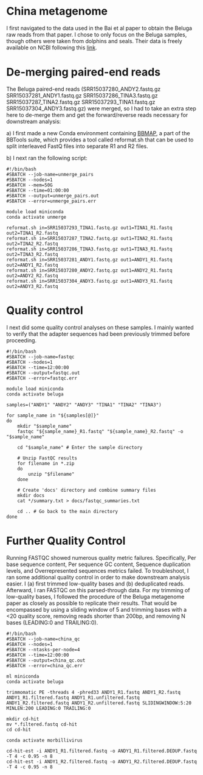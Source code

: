 # China metagenome

I first navigated to the data used in the Bai et al paper to obtain the Beluga raw reads from that paper. I chose to only focus on the Beluga samples, though others were taken from dolphins and seals. Their data is freely available on NCBI following this [link](https://www.ncbi.nlm.nih.gov/biosample/SAMN20056375). 

# De-merging paired-end reads 

The Beluga paired-end reads (SRR15037280_ANDY2.fastq.gz  SRR15037281_ANDY1.fastq.gz  SRR15037286_TINA3.fastq.gz  SRR15037287_TINA2.fastq.gz  SRR15037293_TINA1.fastq.gz  SRR15037304_ANDY3.fastq.gz) were merged, so I had to take an extra step here to de-merge them and get the forward/reverse reads necessary for downstream analysis: 

a) I first made a new Conda environment containing [BBMAP](https://anaconda.org/bioconda/bbmap), a part of the BBTools suite, which provides a tool called reformat.sh that can be used to split interleaved FastQ files into separate R1 and R2 files. 

b) I next ran the following script: 

```
#!/bin/bash
#SBATCH --job-name=unmerge_pairs
#SBATCH --nodes=1
#SBATCH --mem=50G
#SBATCH --time=01:00:00
#SBATCH --output=unmerge_pairs.out
#SBATCH --error=unmerge_pairs.err

module load miniconda 
conda activate unmerge 

reformat.sh in=SRR15037293_TINA1.fastq.gz out1=TINA1_R1.fastq out2=TINA1_R2.fastq
reformat.sh in=SRR15037287_TINA2.fastq.gz out1=TINA2_R1.fastq out2=TINA2_R2.fastq
reformat.sh in=SRR15037286_TINA3.fastq.gz out1=TINA3_R1.fastq out2=TINA3_R2.fastq
reformat.sh in=SRR15037281_ANDY1.fastq.gz out1=ANDY1_R1.fastq out2=ANDY1_R2.fastq
reformat.sh in=SRR15037280_ANDY2.fastq.gz out1=ANDY2_R1.fastq out2=ANDY2_R2.fastq
reformat.sh in=SRR15037304_ANDY3.fastq.gz out1=ANDY3_R1.fastq out2=ANDY3_R2.fastq
```

# Quality control 

I next did some quality control analyses on these samples. I mainly wanted to verify that the adapter sequences had been previously trimmed before proceeding. 

```
#!/bin/bash
#SBATCH --job-name=fastqc
#SBATCH --nodes=1
#SBATCH --time=12:00:00
#SBATCH --output=fastqc.out
#SBATCH --error=fastqc.err

module load miniconda 
conda activate beluga 

samples=("ANDY1" "ANDY2" "ANDY3" "TINA1" "TINA2" "TINA3")

for sample_name in "${samples[@]}"
do
    mkdir "$sample_name"
    fastqc "${sample_name}_R1.fastq" "${sample_name}_R2.fastq" -o "$sample_name"

    cd "$sample_name" # Enter the sample directory

    # Unzip FastQC results
    for filename in *.zip 
    do 
        unzip "$filename"
    done 

    # Create 'docs' directory and combine summary files
    mkdir docs
    cat */summary.txt > docs/fastqc_summaries.txt

    cd .. # Go back to the main directory
done
```

# Further Quality Control 

Running FASTQC showed numerous quality metric failures. Specifically, Per base sequence content, Per sequence GC content, Sequence duplication levels, and Overrepresented sequences metrics failed. To troubleshoot, I ran some additional quality control in order to make downstream analysis easier. I (a) first trimmed low-quality bases and (b) deduplicated reads. Afterward, I ran FASTQC on this parsed-through data. For my trimming of low-quality bases, I followed the procedure of the Beluga metagenome paper as closely as possible to replicate their results. That would be encompassed by using a sliding window of 5 and trimming bases with a <20 quality score, removing reads shorter than 200bp, and removing N bases (LEADING:0 and TRAILING:0). 

```
#!/bin/bash
#SBATCH --job-name=china_qc
#SBATCH --nodes=1
#SBATCH --ntasks-per-node=4
#SBATCH --time=12:00:00
#SBATCH --output=china_qc.out
#SBATCH --error=china_qc.err

ml miniconda 
conda activate beluga 

trimmomatic PE -threads 4 -phred33 ANDY1_R1.fastq ANDY1_R2.fastq ANDY1_R1.filtered.fastq ANDY1_R1.unfiltered.fastq ANDY1_R2.filtered.fastq ANDY1_R2.unfiltered.fastq SLIDINGWINDOW:5:20 MINLEN:200 LEADING:0 TRAILING:0

mkdir cd-hit 
mv *.filtered.fastq cd-hit 
cd cd-hit

conda activate morbillivirus 

cd-hit-est -i ANDY1_R1.filtered.fastq -o ANDY1_R1.filtered.DEDUP.fastq -T 4 -c 0.95 -n 8
cd-hit-est -i ANDY1_R2.filtered.fastq -o ANDY1_R2.filtered.DEDUP.fastq -T 4 -c 0.95 -n 8
```
